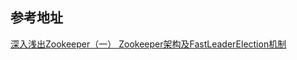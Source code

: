 ## 参考地址
[深入浅出Zookeeper（一） Zookeeper架构及FastLeaderElection机制](http://www.jasongj.com/zookeeper/fastleaderelection/)

